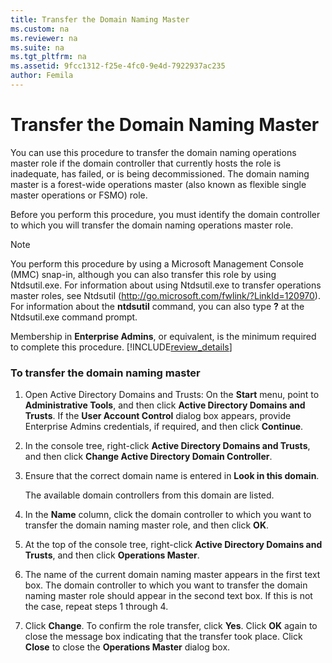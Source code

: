 ```yaml
---
title: Transfer the Domain Naming Master
ms.custom: na
ms.reviewer: na
ms.suite: na
ms.tgt_pltfrm: na
ms.assetid: 9fcc1312-f25e-4fc0-9e4d-7922937ac235
author: Femila
---
```

# Transfer the Domain Naming Master
  You can use this procedure to transfer the domain naming operations master role if the domain controller that currently hosts the role is inadequate, has failed, or is being decommissioned. The domain naming master is a forest\-wide operations master \(also known as flexible single master operations or FSMO\) role.  
  
 Before you perform this procedure, you must identify the domain controller to which you will transfer the domain naming operations master role.  
  
> [!NOTE]  
>  You perform this procedure by using a Microsoft Management Console \(MMC\) snap\-in, although you can also transfer this role by using Ntdsutil.exe. For information about using Ntdsutil.exe to transfer operations master roles, see Ntdsutil \([http:\/\/go.microsoft.com\/fwlink\/?LinkId\=120970](http://go.microsoft.com/fwlink/?LinkId=120970)\). For information about the **ntdsutil** command, you can also type **?** at the Ntdsutil.exe command prompt.  
  
 Membership in **Enterprise Admins**, or equivalent, is the minimum required to complete this procedure. [!INCLUDE[review_details](../Token/review_details_md.md)]  
  
### To transfer the domain naming master  
  
1.  Open Active Directory Domains and Trusts: On the **Start** menu, point to **Administrative Tools**, and then click **Active Directory Domains and Trusts**. If the **User Account Control** dialog box appears, provide Enterprise Admins credentials, if required, and then click **Continue**.  
  
2.  In the console tree, right\-click **Active Directory Domains and Trusts**, and then click **Change Active Directory Domain Controller**.  
  
3.  Ensure that the correct domain name is entered in **Look in this domain**.  
  
     The available domain controllers from this domain are listed.  
  
4.  In the **Name** column, click the domain controller to which you want to transfer the domain naming master role, and then click **OK**.  
  
5.  At the top of the console tree, right\-click **Active Directory Domains and Trusts**, and then click **Operations Master**.  
  
6.  The name of the current domain naming master appears in the first text box. The domain controller to which you want to transfer the domain naming master role should appear in the second text box. If this is not the case, repeat steps 1 through 4.  
  
7.  Click **Change**. To confirm the role transfer, click **Yes**. Click **OK** again to close the message box indicating that the transfer took place. Click **Close** to close the **Operations Master** dialog box.  
  
  